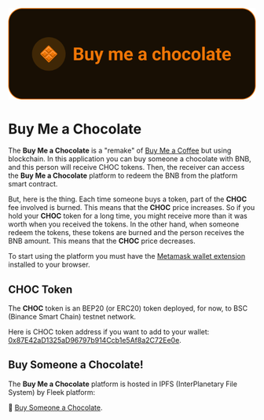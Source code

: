 <div align="center">
    <img src="https://github.com/levysantiago/buy-me-a-chocolate/blob/dev/assets/banner.png" alt="Buy Me a Chocolate Banner"/>
</div>

# Buy Me a Chocolate

The **Buy Me a Chocolate** is a "remake" of [Buy Me a Coffee](https://www.buymeacoffee.com/?source=fba1&utm_source=FriendlyGAd&utm_medium=BmcAdSearch&utm_campaign=April2020&gclid=Cj0KCQjwr82iBhCuARIsAO0EAZz4NJR2xyfEwbQ4hJmWc2QTfMAiyNBWN63AUomUEzKNEpS252zyYZoaAjlDEALw_wcB) but using blockchain. In this application you can buy someone a chocolate with BNB, and this person will receive CHOC tokens. Then, the receiver can access the **Buy Me a Chocolate** platform to redeem the BNB from the platform smart contract.

But, here is the thing. Each time someone buys a token, part of the **CHOC** fee involved is burned. This means that the **CHOC** price increases. So if you hold your **CHOC** token for a long time, you might receive more than it was worth when you received the tokens. In the other hand, when someone redeem the tokens, these tokens are burned and the person receives the BNB amount. This means that the **CHOC** price decreases.

To start using the platform you must have the [Metamask wallet extension](https://metamask.io/) installed to your browser.

## CHOC Token

The **CHOC** token is an BEP20 (or ERC20) token deployed, for now, to BSC (Binance Smart Chain) testnet network.

Here is CHOC token address if you want to add to your wallet: [0x87E42aD1325aD96797b914Ccb1e5Af8a2C72Ee0e](https://testnet.bscscan.com/address/0x87E42aD1325aD96797b914Ccb1e5Af8a2C72Ee0e).

## Buy Someone a Chocolate!

The **Buy Me a Chocolate** platform is hosted in IPFS (InterPlanetary File System) by Fleek platform: 

🚀 [Buy Someone a Chocolate](https://buymeachocolate.on.fleek.co/).
